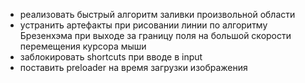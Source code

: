 - реализовать быстрый алгоритм заливки произвольной области
- устранить артефакты при рисовании линии по алгоритму Брезенхэма при выходе за границу поля на большой скорости перемещения курсора мыши
- заблокировать shortcuts при вводе в input
- поставить preloader на время загрузки изображения
